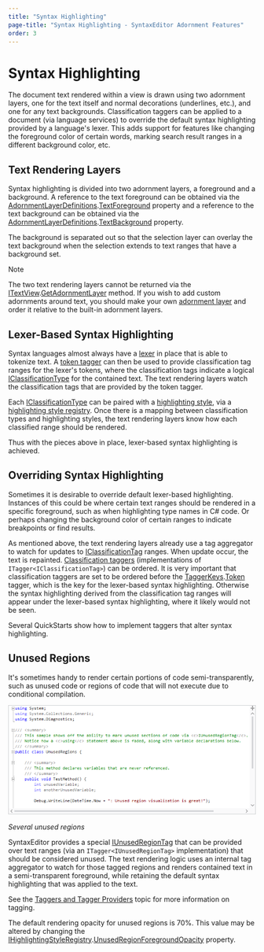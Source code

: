 ```yaml
---
title: "Syntax Highlighting"
page-title: "Syntax Highlighting - SyntaxEditor Adornment Features"
order: 3
---
```

# Syntax Highlighting

The document text rendered within a view is drawn using two adornment layers, one for the text itself and normal decorations (underlines, etc.), and one for any text backgrounds.  Classification taggers can be applied to a document (via language services) to override the default syntax highlighting provided by a language's lexer.  This adds support for features like changing the foreground color of certain words, marking search result ranges in a different background color, etc.

## Text Rendering Layers

Syntax highlighting is divided into two adornment layers, a foreground and a background.  A reference to the text foreground can be obtained via the [AdornmentLayerDefinitions](xref:ActiproSoftware.Windows.Controls.SyntaxEditor.Adornments.AdornmentLayerDefinitions).[TextForeground](xref:ActiproSoftware.Windows.Controls.SyntaxEditor.Adornments.AdornmentLayerDefinitions.TextForeground) property and a reference to the text background can be obtained via the [AdornmentLayerDefinitions](xref:ActiproSoftware.Windows.Controls.SyntaxEditor.Adornments.AdornmentLayerDefinitions).[TextBackground](xref:ActiproSoftware.Windows.Controls.SyntaxEditor.Adornments.AdornmentLayerDefinitions.TextBackground) property.

The background is separated out so that the selection layer can overlay the text background when the selection extends to text ranges that have a background set.

> [!NOTE]
> The two text rendering layers cannot be returned via the [ITextView](xref:ActiproSoftware.Windows.Controls.SyntaxEditor.ITextView).[GetAdornmentLayer](xref:ActiproSoftware.Windows.Controls.SyntaxEditor.ITextView.GetAdornmentLayer*) method.  If you wish to add custom adornments around text, you should make your own [adornment layer](adornment-layers.md) and order it relative to the built-in adornment layers.

## Lexer-Based Syntax Highlighting

Syntax languages almost always have a [lexer](../../text-parsing/lexing/index.md) in place that is able to tokenize text.  A [token tagger](../../text-parsing/tagging/taggers.md) can then be used to provide classification tag ranges for the lexer's tokens, where the classification tags indicate a logical [IClassificationType](xref:ActiproSoftware.Text.IClassificationType) for the contained text.  The text rendering layers watch the classification tags that are provided by the token tagger.

Each [IClassificationType](xref:ActiproSoftware.Text.IClassificationType) can be paired with a [highlighting style](../styles/highlighting-styles.md), via a [highlighting style registry](../styles/highlighting-style-registries.md).  Once there is a mapping between classification types and highlighting styles, the text rendering layers know how each classified range should be rendered.

Thus with the pieces above in place, lexer-based syntax highlighting is achieved.

## Overriding Syntax Highlighting

Sometimes it is desirable to override default lexer-based highlighting.  Instances of this could be where certain text ranges should be rendered in a specific foreground, such as when highlighting type names in C# code.  Or perhaps changing the background color of certain ranges to indicate breakpoints or find results.

As mentioned above, the text rendering layers already use a tag aggregator to watch for updates to [IClassificationTag](xref:ActiproSoftware.Text.Tagging.IClassificationTag) ranges.  When update occur, the text is repainted. [Classification taggers](../../text-parsing/tagging/taggers.md) (implementations of `ITagger<IClassificationTag>`) can be ordered.  It is very important that classification taggers are set to be ordered before the [TaggerKeys](xref:ActiproSoftware.Text.Tagging.TaggerKeys).[Token](xref:ActiproSoftware.Text.Tagging.TaggerKeys.Token) tagger, which is the key for the lexer-based syntax highlighting.  Otherwise the syntax highlighting derived from the classification tag ranges will appear under the lexer-based syntax highlighting, where it likely would not be seen.

Several QuickStarts show how to implement taggers that alter syntax highlighting.

## Unused Regions

It's sometimes handy to render certain portions of code semi-transparently, such as unused code or regions of code that will not execute due to conditional compilation.

![Screenshot](../../images/unused-regions.png)

*Several unused regions*

SyntaxEditor provides a special [IUnusedRegionTag](xref:ActiproSoftware.Text.Tagging.IUnusedRegionTag) that can be provided over text ranges (via an `ITagger<IUnusedRegionTag>` implementation) that should be considered unused.  The text rendering logic uses an internal tag aggregator to watch for those tagged regions and renders contained text in a semi-transparent foreground, while retaining the default syntax highlighting that was applied to the text.

See the [Taggers and Tagger Providers](../../text-parsing/tagging/taggers.md) topic for more information on tagging.

The default rendering opacity for unused regions is 70%.  This value may be altered by changing the [IHighlightingStyleRegistry](xref:ActiproSoftware.Windows.Controls.SyntaxEditor.Highlighting.IHighlightingStyleRegistry).[UnusedRegionForegroundOpacity](xref:ActiproSoftware.Windows.Controls.SyntaxEditor.Highlighting.IHighlightingStyleRegistry.UnusedRegionForegroundOpacity) property.
